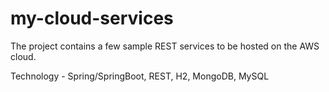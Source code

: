 # my-cloud-services
The project contains a few sample REST services to be hosted on the AWS cloud.

Technology - Spring/SpringBoot, REST, H2, MongoDB, MySQL



